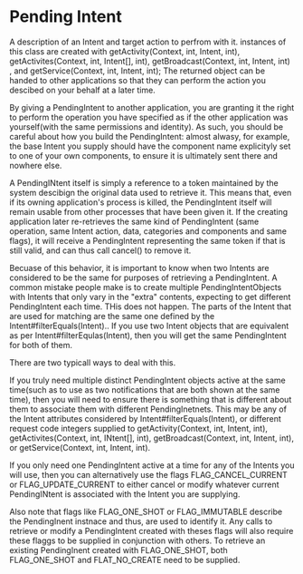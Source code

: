 # Pending Intent

A description of an Intent and target action to perfrom with it. instances of this class are created with getActivity(Context, int, Intent, int), getActivites(Context, int, Intent[], int), getBroadcast(Context, int, Intent, int) , and getService(Context, int, Intent, int);  The returned object can be handed to other applications so that they can perform the action you descibed on your behalf at a later time. 

By giving a PendingIntent to another application, you are granting it the right to perform the operation you have specified as if the other application was yourself(with the same permissions and identity). As such, you should be careful about how you build the PendingIntent: almost alwasy, for example, the base Intent you supply should have the component name explicityly set to one of your own components, to ensure it is ultimately sent there and nowhere else. 

A PendingINtent itself is simply a reference to a token maintained by the system descibign the original data used to retrieve it. This means that, even if its owning application's process is killed, the PendingIntent itself will remain usable from other processes that have been given it. If the creating application later re-retrieves the same kind of PendingIntent (same operation, same Intent action, data, categories and components and same flags), it will receive a PendingIntent representing the same token if that is still valid, and can thus call cancel() to remove it. 

Becuase of this behavior, it is important to know when two Intents are considered to be the same for purposes of retrieving a PendingIntent. A common mistake people make is to create multiple PendingIntentObjects with Intents that only vary in the "extra" contents, expecting to get different PendingIntent each time. THis does not happen. The parts of the Intent that are used for matching are the same one defined by the Intent#filterEquals(Intent).. If you use two Intent objects that are equivalent as per Intent#filterEqulas(Intent), then you will get the same PendingIntent for both of them. 

There are two typicall ways to deal with this. 

If you truly need multiple distinct PendingIntent objects active at the same time(such as to use as two notifications that are both shown at the same time), then you will need to ensure there is something that is different about them to associate them with different PendingInetnets. This may be any of the Intent attributes considered by Intent#filterEquals(Intent), or different request code integers supplied to getActivity(Context, int, Intent, int), getActivites(Context, int, INtent[], int), getBroadcast(Context, int, Intent, int), or getService(Context, int, Intent, int). 

If you only need one PendingIntent active at a time for any of the Intents you will use, then you can alternatively use the flags FLAG_CANCEL_CURRENT or FLAG_UPDATE_CURRENT to either cancel or modify whatever current PendingINtent is associated with the Intent you are supplying. 

Also note that flags like FLAG_ONE_SHOT or FLAG_IMMUTABLE describe the PendingInent instnace and thus, are used to identify it. Any calls to retrieve or modify a PendingIntent created with theses flags will also require these flaggs to be supplied in conjunction with others. To retrieve an existing PendingInent created with FLAG_ONE_SHOT,  both FLAG_ONE_SHOT and FLAT_NO_CREATE need to be supplied. 
